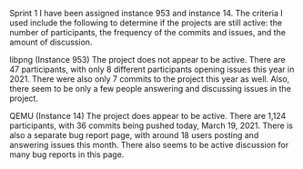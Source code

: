 Sprint 1
I have been assigned instance 953 and instance 14. The criteria I used include the following to determine if the projects are still active: the number of participants, the frequency of the commits and issues, and the amount of discussion.

libpng (Instance 953)
The project does not appear to be active. There are 47 participants, with only 8 different participants opening issues this year in 2021. There were also only 7 commits to the project this year as well. Also, there seem to be only a few people answering and discussing issues in the project.

QEMU (Instance 14)
The project does appear to be active. There are 1,124 participants, with 36 commits being pushed today, March 19, 2021. There is also a separate bug report page, with around 18 users posting and answering issues this month. There also seems to be active discussion for many bug reports in this page.
